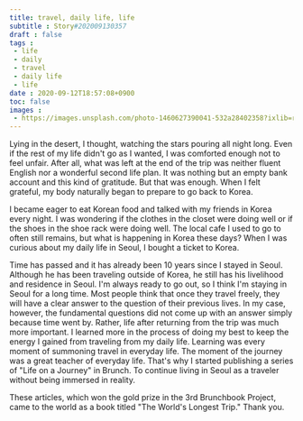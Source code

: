 ```yaml
---
title: travel, daily life, life
subtitle : Story#202009130357
draft : false
tags :
 - life
 - daily
 - travel
 - daily life
 - life
date : 2020-09-12T18:57:08+0900
toc: false
images : 
 - https://images.unsplash.com/photo-1460627390041-532a28402358?ixlib=rb-1.2.1&q=80&fm=jpg&crop=entropy&cs=tinysrgb&w=1080&fit=max&ixid=eyJhcHBfaWQiOjE1NTU0OX0
---
```


Lying in the desert, I thought, watching the stars pouring all night long. Even if the rest of my life didn't go as I wanted, I was comforted enough not to feel unfair. After all, what was left at the end of the trip was neither fluent English nor a wonderful second life plan. It was nothing but an empty bank account and this kind of gratitude. But that was enough. When I felt grateful, my body naturally began to prepare to go back to Korea.  

I became eager to eat Korean food and talked with my friends in Korea every night. I was wondering if the clothes in the closet were doing well or if the shoes in the shoe rack were doing well. The local cafe I used to go to often still remains, but what is happening in Korea these days? When I was curious about my daily life in Seoul, I bought a ticket to Korea.  

Time has passed and it has already been 10 years since I stayed in Seoul. Although he has been traveling outside of Korea, he still has his livelihood and residence in Seoul. I'm always ready to go out, so I think I'm staying in Seoul for a long time. Most people think that once they travel freely, they will have a clear answer to the question of their previous lives. In my case, however, the fundamental questions did not come up with an answer simply because time went by. Rather, life after returning from the trip was much more important. I learned more in the process of doing my best to keep the energy I gained from traveling from my daily life. Learning was every moment of summoning travel in everyday life. The moment of the journey was a great teacher of everyday life. That's why I started publishing a series of "Life on a Journey" in Brunch. To continue living in Seoul as a traveler without being immersed in reality.  

These articles, which won the gold prize in the 3rd Brunchbook Project, came to the world as a book titled "The World's Longest Trip." Thank you.  

